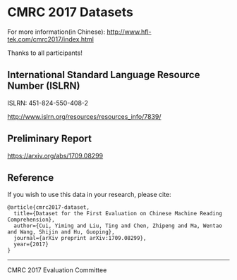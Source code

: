 # CMRC 2017 Datasets

For more information(in Chinese): http://www.hfl-tek.com/cmrc2017/index.html

Thanks to all participants!

## International Standard Language Resource Number (ISLRN)
ISLRN: 451-824-550-408-2

http://www.islrn.org/resources/resources_info/7839/

## Preliminary Report

https://arxiv.org/abs/1709.08299

## Reference

If you wish to use this data in your research, please cite:

```
@article{cmrc2017-dataset,
  title={Dataset for the First Evaluation on Chinese Machine Reading Comprehension},
  author={Cui, Yiming and Liu, Ting and Chen, Zhipeng and Ma, Wentao and Wang, Shijin and Hu, Guoping},
  journal={arXiv preprint arXiv:1709.08299},
  year={2017}
}
```

----------------
CMRC 2017 Evaluation Committee